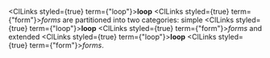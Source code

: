  



<ClLinks styled={true} term={"loop"}><b>loop</b></ClLinks> <ClLinks styled={true} term={"form"}><i>forms</i></ClLinks> are partitioned into two categories: simple <ClLinks styled={true} term={"loop"}><b>loop</b></ClLinks> <ClLinks styled={true} term={"form"}><i>forms</i></ClLinks> and extended <ClLinks styled={true} term={"loop"}><b>loop</b></ClLinks> <ClLinks styled={true} term={"form"}><i>forms</i></ClLinks>.
 